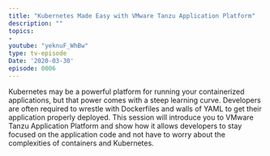 ```yaml
---
title: "Kubernetes Made Easy with VMware Tanzu Application Platform"
description: ""
topics:
- 
youtube: "yeknuF_WhBw"
type: tv-episode
Date: '2020-03-30'
episode: 0006
---
```


Kubernetes may be a powerful platform for running your containerized applications, but that power comes with a steep learning curve. Developers are often required to wrestle with Dockerfiles and walls of YAML to get their application properly deployed. This session will introduce you to VMware Tanzu Application Platform and show how it allows developers to stay focused on the application code and not have to worry about the complexities of containers and Kubernetes.
